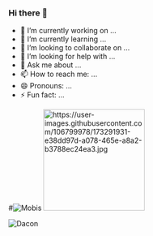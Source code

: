 ### Hi there 👋
- 🔭 I’m currently working on ...
- 🌱 I’m currently learning ...
- 👯 I’m looking to collaborate on ...
- 🤔 I’m looking for help with ...
- 💬 Ask me about ...
- 📫 How to reach me: ...
- 😄 Pronouns: ...
- ⚡ Fun fact: ...

#![Mobis](https://user-images.githubusercontent.com/106799978/173291931-e38dd97d-a078-465e-a8a2-b3788ec24ea3.jpg)
<img src="drawing.jpg" alt="https://user-images.githubusercontent.com/106799978/173291931-e38dd97d-a078-465e-a8a2-b3788ec24ea3.jpg" width="200"/>

![Dacon](https://user-images.githubusercontent.com/106799978/173291995-55ad34ad-6804-4637-bb24-845220bf7a96.jpg)

<!--
**SoobinCha99/SoobinCha99** is a ✨ _special_ ✨ repository because its `README.md` (this file) appears on your GitHub profile.

Here are some ideas to get you started:

- 🔭 I’m currently working on ...
- 🌱 I’m currently learning ...
- 👯 I’m looking to collaborate on ...
- 🤔 I’m looking for help with ...
- 💬 Ask me about ...
- 📫 How to reach me: ...
- 😄 Pronouns: ...
- ⚡ Fun fact: ...
-->
